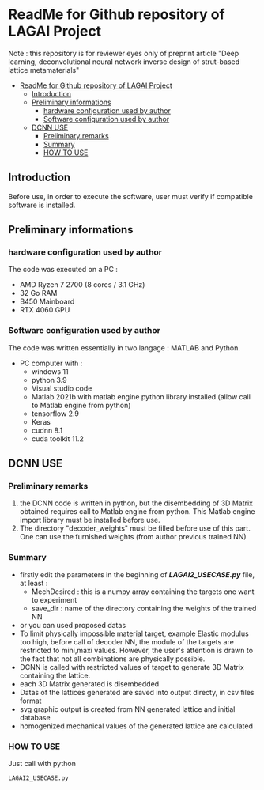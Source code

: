 # ReadMe for Github repository of LAGAI Project
Note : this repository is for reviewer eyes only of preprint article "Deep learning, deconvolutional neural network inverse design of strut-based lattice metamaterials"

- [ReadMe for Github repository of LAGAI Project](#readme-for-github-repository-of-lagai-project)
  - [Introduction](#introduction)
  - [Preliminary informations](#preliminary-informations)
    - [hardware configuration used by author](#hardware-configuration-used-by-author)
    - [Software configuration used by author](#software-configuration-used-by-author)
  - [DCNN USE](#dcnn-use)
    - [Preliminary remarks](#preliminary-remarks)
    - [Summary](#summary)
    - [HOW TO USE](#how-to-use)


## Introduction
Before use, in order to execute the software, user must verify if compatible software is installed. 

## Preliminary informations
### hardware configuration used by author
The code was executed on a PC :
* AMD Ryzen 7 2700 (8 cores / 3.1 GHz)
* 32 Go RAM
* B450 Mainboard 
* RTX 4060 GPU
  
### Software configuration used by author
The code was written essentially in two langage : MATLAB and Python.

* PC computer with :
  * windows 11
  * python 3.9
  * Visual studio code
   * Matlab 2021b with matlab engine python library installed (allow call to Matlab engine from python)
  * tensorflow 2.9
  * Keras 
  * cudnn 8.1
  * cuda toolkit 11.2

## DCNN USE 
### Preliminary remarks
1. the DCNN code is written in python, but the disembedding of 3D Matrix obtained requires call to Matlab engine from python. This Matlab engine import library must be installed before use.
2. The directory "decoder_weights" must be filled before use of this part. One can use the furnished weights (from author previous trained NN)

### Summary 
* firstly edit the parameters in the beginning of **_LAGAI2_USECASE.py_** file, at least :
  * MechDesired : this is a numpy array containing the targets one want to experiment
  * save_dir : name of the directory containing the weights of the trained NN
* or you can used proposed datas
* To limit physically impossible material target, example Elastic modulus too high, before call of decoder NN, the module of the targets are restricted to mini,maxi values. However, the user's attention is drawn to the fact that not all combinations are physically possible. 
* DCNN is called with restricted values of target to generate 3D Matrix containing the lattice. 
* each 3D Matrix generated is disembedded 
* Datas of the lattices generated are saved into output directy, in csv files format
* svg graphic output is created from NN generated lattice and initial database 
* homogenized mechanical values of the generated lattice are calculated


### HOW TO USE
Just call with python 
~~~
LAGAI2_USECASE.py
~~~

